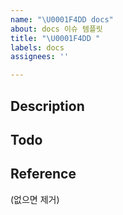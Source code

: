 ```yaml
---
name: "\U0001F4DD docs"
about: docs 이슈 템플릿
title: "\U0001F4DD "
labels: docs
assignees: ''

---
```


## Description

## Todo

## Reference
(없으면 제거)
